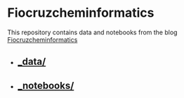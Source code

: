 # Fiocruzcheminformatics

This repository contains data and notebooks from the blog [Fiocruzcheminformatics](https://marcossantanaioc.github.io/fiocruzcheminformatics/)

 - ## [_data/](https://github.com/marcossantanaioc/fiocruzcheminformatics/tree/master/_data)

 - ## [_notebooks/](https://github.com/marcossantanaioc/fiocruzcheminformatics/tree/master/_notebooks)
